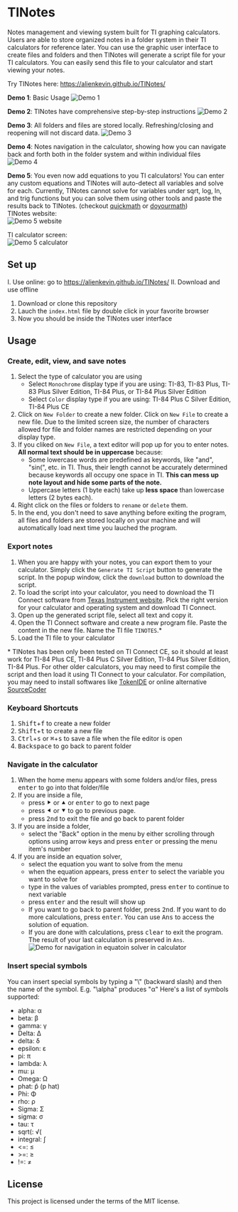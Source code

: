 # TINotes
Notes management and viewing system built for TI graphing calculators. Users are able to store organized notes in a folder system in their TI calculators for reference later. You can use the graphic user interface to create files and folders and then TINotes will generate a script file for your TI calculators. You can easily send this file to your calculator and start viewing your notes. 

Try TINotes here: https://alienkevin.github.io/TINotes/

**Demo 1**: Basic Usage 
![Demo 1](https://raw.githubusercontent.com/AlienKevin/TINotes/master/Demos/Demo1.gif)

**Demo 2**: TINotes have comprehensive step-by-step instructions 
![Demo 2](https://raw.githubusercontent.com/AlienKevin/TINotes/master/Demos/Demo2.gif)

**Demo 3**: All folders and files are stored locally. Refreshing/closing and reopening will not discard data.
![Demo 3](https://raw.githubusercontent.com/AlienKevin/TINotes/master/Demos/Demo3.gif)

**Demo 4**: Notes navigation in the calculator, showing how you can navigate back and forth both in the folder system and within individual files<br/>
![Demo 4](https://raw.githubusercontent.com/AlienKevin/TINotes/master/Demos/Demo4.gif)

**Demo 5**: You even now add equations to you TI calculators! You can enter any custom equations and TINotes will auto-detect all variables and solve for each. Currently, TINotes cannot solve for variables under sqrt, log, ln, and trig functions but you can solve them using other tools and paste the results back to TINotes. (checkout [quickmath](https://quickmath.com/webMathematica3/quickmath/equations/solve/intermediate.jsp) or [doyourmath](https://doyourmath.com/))<br/>
TINotes website:<br/>
![Demo 5 website](https://raw.githubusercontent.com/AlienKevin/TINotes/master/Demos/EquationF%3Dma.gif)

TI calculator screen:<br/>
![Demo 5 calculator](https://raw.githubusercontent.com/AlienKevin/TINotes/master/Demos/EquationF%3DmaTI.gif)

## Set up
I. Use online: go to https://alienkevin.github.io/TINotes/
II. Download and use offline
1. Download or clone this repository
2. Lauch the `index.html` file by double click in your favorite browser
3. Now you should be inside the TINotes user interface

## Usage
### Create, edit, view, and save notes
1. Select the type of calculator you are using
      - Select `Monochrome` display type if you are using: TI-83, TI-83 Plus, TI-83 Plus Silver Edition, TI-84 Plus, or TI-84 Plus Silver Edition
      - Select `Color` display type if you are using: TI-84 Plus C Silver Edition, TI-84 Plus CE
2. Click on `New Folder` to create a new folder. Click on `New File` to create a new file. Due to the limited screen size, the number of characters allowed for file and folder names are restricted depending on your display type.
3. If you cliked on `New File`, a text editor will pop up for you to enter notes. **All normal text should be in uppercase** because:
     * Some lowercase words are predefined as keywords, like "and", "sin(", etc. in TI. Thus, their length cannot be accurately determined because keywords all occupy one space in TI. **This can mess up note layout and hide some parts of the note.**
     * Uppercase letters (1 byte each) take up **less space** than lowercase letters (2 bytes each).
4. Right click on the files or folders to `rename` or `delete` them.
5. In the end, you don't need to save anything before exiting the program, all files and folders are stored locally on your machine and will automatically load next time you lauched the program.

### Export notes
1. When you are happy with your notes, you can export them to your calculator. Simply click the `Generate TI Script` button to generate the script. In the popup window, click the `download` button to download the script.
2. To load the script into your calculator, you need to download the TI Connect software from [Texas Instrument website](https://education.ti.com/en/software/details/en/CA9C74CAD02440A69FDC7189D7E1B6C2/swticonnectcesoftware#!). Pick the right version for your calculator and operating system and download TI Connect.
3. Open up the generated script file, select all text and copy it.
4. Open the TI Connect software and create a new program file. Paste the content in the new file. Name the TI file `TINOTES`.*
5. Load the TI file to your calculator

\* TINotes has been only been tested on TI Connect CE, so it should at least work for TI-84 Plus CE, TI-84 Plus C Silver Edition, TI-84 Plus Silver Edition, TI-84 Plus. For other older calculators, you may need to first compile the script and then load it using TI Connect to your calculator. For compilation, you may need to install softwares like [TokenIDE](https://www.ticalc.org/archives/files/fileinfo/433/43315.html) or online alternative [SourceCoder](https://www.cemetech.net/sc/)

### Keyboard Shortcuts
1. <kbd>Shift</kbd>+<kbd>f</kbd> to create a new folder
2. <kbd>Shift</kbd>+<kbd>t</kbd> to create a new file
3. <kbd>Ctrl</kbd>+<kbd>s</kbd> or <kbd>⌘</kbd>+<kbd>s</kbd> to save a file when the file editor is open
4. <kbd>Backspace</kbd> to go back to parent folder

### Navigate in the calculator
1. When the home menu appears with some folders and/or files, press <kbd>enter</kbd> to go into that folder/file
2. If you are inside a file, 
    - press <kbd>&#11208;</kbd> or <kbd>&#11205;</kbd> or <kbd>enter</kbd> to go to next page
    - press <kbd>&#11207;</kbd> or <kbd>&#11206;</kbd> to go to previous page.
    - press <kbd>2nd</kbd> to exit the file and go back to parent folder
3. If you are inside a folder,
    - select the "Back" option in the menu by either scrolling through options using arrow keys and press <kbd>enter</kbd> or pressing the menu item's number
4. If you are inside an equation solver,
    - select the equation you want to solve from the menu
    - when the equation appears, press <kbd>enter</kbd> to select the variable you want to solve for
    - type in the values of variables prompted, press <kbd>enter</kbd> to continue to next variable
    - press <kbd>enter</kbd> and the result will show up
    - If you want to go back to parent folder, press <kbd>2nd</kbd>. If you want to do more calculations, press <kbd>enter</kbd>. You can use <kbd>Ans</kbd> to access the solution of equation.
    - If you are done with calculations, press <kbd>clear</kbd> to exit the program. The result of your last calculation is preserved in `Ans`.
    ![Demo for navigation in equatoin solver in calculator](https://raw.githubusercontent.com/AlienKevin/TINotes/master/Demos/EquationCalcNavigationDemo.gif)

### Insert special symbols
You can insert special symbols by typing a "\\" (backward slash) and then the name of the symbol. E.g. "\alpha" produces "α"
Here's a list of symbols supported:
 * alpha: α
 * beta: β
 * gamma: γ
 * Delta: Δ
 * delta: δ
 * epsilon: ε
 * pi: π
 * lambda: λ
 * mu: μ
 * Omega: Ω
 * phat: p&#770; (p hat)
 * Phi: Φ
 * rho: ρ
 * Sigma: Σ
 * sigma: σ
 * tau: τ
 * sqrt(: √(
 * integral: ∫
 * \<=: ≤
 * \>=: ≥
 * !=: ≠

## License
This project is licensed under the terms of the MIT license.